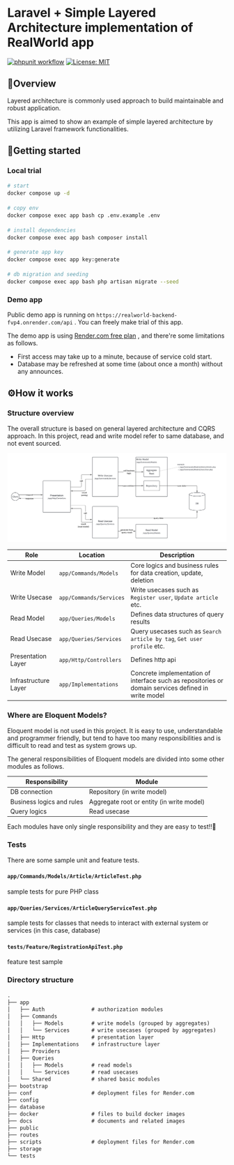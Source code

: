 # Laravel + Simple Layered Architecture implementation of RealWorld app

[![phpunit workflow](https://github.com/yukicountry/realworld-laravel-layered-architecture/actions/workflows/phpunit.yaml/badge.svg)](https://github.com/yukicountry/realworld-laravel-layered-architecture/actions?query=branch%3Amain)
[![License: MIT](https://img.shields.io/badge/License-MIT-cornflowerblue.svg)](https://opensource.org/licenses/MIT)

## 💎Overview

Layered architecture is commonly used approach to build maintainable and robust application.

This app is aimed to show an example of simple layered architecture by utilizing Laravel framework functionalities.

## 🎈Getting started

### Local trial

```bash
# start
docker compose up -d

# copy env
docker compose exec app bash cp .env.example .env

# install dependencies
docker compose exec app bash composer install

# generate app key
docker compose exec app key:generate

# db migration and seeding
docker compose exec app bash php artisan migrate --seed
```

### Demo app

Public demo app is running on `https://realworld-backend-fvp4.onrender.com/api` .
You can freely make trial of this app.

The demo app is using [Render.com free plan](https://docs.render.com/free) , and there're some limitations as follows.

- First access may take up to a minute, because of service cold start.
- Database may be refreshed at some time (about once a month) without any announces.

## ⚙️How it works

### Structure overview

The overall structure is based on general layered architecture and CQRS approach.
In this project, read and write model refer to same database, and not event sourced.

![Architecture overview](docs/images/arthitecture-overview.png)

|Role|Location|Description|
|----|----|----|
|Write Model|`app/Commands/Models`|Core logics and business rules for data creation, update, deletion|
|Write Usecase|`app/Commands/Services`|Write usecases such as `Register user`, `Update article` etc.|
|Read Model|`app/Queries/Models`|Defines data structures of query results|
|Read Usecase|`app/Queries/Services`|Query usecases such as `Search article by tag`, `Get user profile` etc.|
|Presentation Layer|`app/Http/Controllers`|Defines http api|
|Infrastructure Layer|`app/Implementations`|Concrete implementation of interface such as repositories or domain services defined in write model|

### Where are Eloquent Models?

Eloquent model is not used in this project.
It is easy to use, understandable and programmer friendly, but tend to have too many responsibilities and is difficult to read and test as system grows up.

The general responsibilities of Eloquent models are divided into some other modules as follows.

|Responsibility|Module|
|----|----|
|DB connection|Repository (in write model)|
|Business logics and rules|Aggregate root or entity (in write model)|
|Query logics|Read usecase|

Each modules have only single responsibility and they are easy to test!!🎉

### Tests

There are some sample unit and feature tests.

#### `app/Commands/Models/Article/ArticleTest.php`

sample tests for pure PHP class

#### `app/Queries/Services/ArticleQueryServiceTest.php`

sample tests for classes that needs to interact with external system or services (in this case, database)

#### `tests/Feature/RegistrationApiTest.php`

feature test sample

### Directory structure

```plaintext
.
├── app
│   ├── Auth               # authorization modules
│   ├── Commands
│   │   ├── Models         # write models (grouped by aggregates)
│   │   └── Services       # write usecases (grouped by aggregates)
│   ├── Http               # presentation layer
│   ├── Implementations    # infrastructure layer
│   ├── Providers
│   ├── Queries
│   │   ├── Models         # read models
│   │   └── Services       # read usecases
│   └── Shared             # shared basic modules
├── bootstrap
├── conf                   # deployment files for Render.com
├── config
├── database
├── docker                 # files to build docker images
├── docs                   # documents and related images
├── public
├── routes
├── scripts                # deployment files for Render.com
├── storage
└── tests
```
